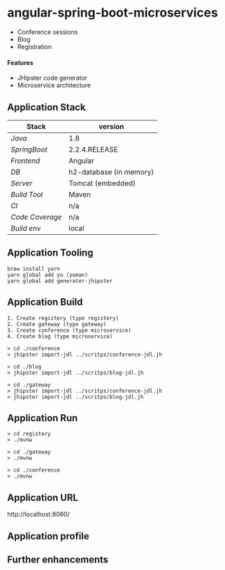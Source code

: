 # angular-spring-boot-microservices

- Conference sessions  
- Blog
- Registration

#### Features 
- JHipster code generator
- Microservice architecture  

## 

## Application Stack

Stack  | version |
--- | --- |  
*Java* | 1.8 
*SpringBoot* |  2.2.4.RELEASE
*Frontend* | Angular 
*DB* | h2-database (in memory)
*Server* | Tomcat (embedded)
*Build Tool* | Maven
*CI* | n/a  
*Code Coverage* | n/a
*Build env* | local

## Application Tooling 
````
brew install yarn
yarn global add yo (yoman)
yarn global add generator-jhipster
````
 
## Application Build 
``` 
1. Create registery (type registery)
2. Create gateway (type gateway)
3. Create conference (type microservice)
4. Create blog (type microservice)
 
> cd ./conference
> jhipster import-jdl ../scritps/conference-jdl.jh

> cd ./blog
> jhipster import-jdl ../scritps/blog-jdl.jh

> cd ./gateway 
> jhipster import-jdl ../scritps/conference-jdl.jh
> jhipster import-jdl ../scritps/blog-jdl.jh

```
  
## Application Run 
``` 
> cd registery 
> ./mvnw
 
> cd ./gateway 
> ./mvnw

> cd ./conference
> ./mvnw
```
  
  
## Application URL
http://localhost:8080/
 
## Application profile

## Further enhancements 
